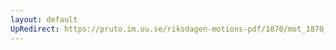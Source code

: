 ```yaml
---
layout: default
UpRedirect: https://pruto.im.uu.se/riksdagen-motions-pdf/1870/mot_1870__fk__26/mot_1870__fk__26-002.pdf
---
```

